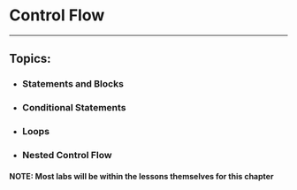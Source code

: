# Control Flow

---

## Topics:

* ### Statements and Blocks
* ### Conditional Statements
* ### Loops
* ### Nested Control Flow


#### NOTE: Most labs will be within the lessons themselves for this chapter





